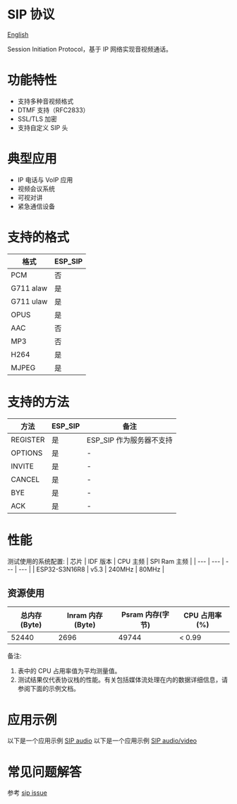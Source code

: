 # SIP 协议
[English](../en/SIP_README.md)

Session Initiation Protocol，基于 IP 网络实现音视频通话。

# 功能特性

- 支持多种音视频格式
- DTMF 支持（RFC2833）
- SSL/TLS 加密
- 支持自定义 SIP 头

# 典型应用

- IP 电话与 VoIP 应用
- 视频会议系统
- 可视对讲
- 紧急通信设备

# 支持的格式

| 格式       | ESP_SIP  |
| --------- | --------- |
| PCM       | 否         |
| G711 alaw | 是         |
| G711 ulaw | 是         |
| OPUS      | 是         |
| AAC       | 否         |
| MP3       | 否         |
| H264      | 是         |
| MJPEG     | 是         |

# 支持的方法

| 方法      | ESP_SIP | 备注                |
| -------- | -------- | --------------------- |
| REGISTER | 是        | ESP_SIP 作为服务器不支持 |
| OPTIONS  | 是        | -                     |
| INVITE   | 是        | -                     |
| CANCEL   | 是        | -                     |
| BYE      | 是        | -                     |
| ACK      | 是        | -                     |

# 性能

测试使用的系统配置:
|      芯片       | IDF 版本     | CPU 主频       | SPI Ram 主频       |
|       ---      |      ---     |      ---      |        ---        |
|  ESP32-S3N16R8 |      v5.3    |     240MHz    |       80MHz       |

## 资源使用

| 总内存(Byte)       | Inram 内存(Byte)    | Psram 内存(字节)    | CPU 占用率(%)   |
|        ---        |         ---        |         ---        |       ---      |
|       52440       |         2696       |        49744       |     < 0.99     |

备注:
1) 表中的 CPU 占用率值为平均测量值。
2) 测试结果仅代表协议栈的性能。有关包括媒体流处理在内的数据详细信息，请参阅下面的示例文档。

# 应用示例
以下是一个应用示例 [SIP audio](https://github.com/espressif/esp-adf/tree/master/examples/protocols/voip)
以下是一个应用示例 [SIP audio/video](https://github.com/espressif/esp-adf/tree/master/examples/protocols/esp-rtc)

# 常见问题解答

参考 [sip issue](https://github.com/espressif/esp-adf/issues?q=is%3Aissue%20sip)
